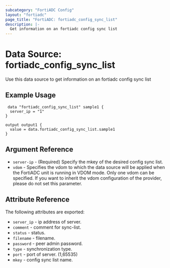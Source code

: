 ```yaml
---
subcategory: "FortiADC Config"
layout: "fortiadc"
page_title: "FortiADC: fortiadc_config_sync_list"
description: |-
  Get information on an fortiadc config sync list
---
```


# Data Source: fortiadc_config_sync_list
Use this data source to get information on an fortiadc config sync list

## Example Usage

```hcl
 data "fortiadc_config_sync_list" sample1 {
  server_ip = "1"
}

output output1 {
  value = data.fortiadc_config_sync_list.sample1
}
```

## Argument Reference
* `server-ip` - (Required) Specify the mkey of the desired  config sync list.
* `vdom` - Specifies the vdom to which the data source will be applied when the FortiADC unit is running in VDOM mode. Only one vdom can be specified. If you want to inherit the vdom configuration of the provider, please do not set this parameter.


## Attribute Reference

The following attributes are exported:

* `server_ip` - ip address of server.
* `comment` - comment for sync-list. 
* `status` - status. 
* `filename` - filename. 
* `password` - peer admin password. 
* `type` - synchronization type. 
* `port` - port of server. (1,65535)
* `mkey` - config sync list name. 

